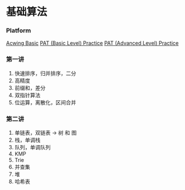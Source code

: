 # 基础算法

### Platform 
[Acwing Basic](https://www.acwing.com/activity/content/introduction/11/)
[PAT (Basic Level) Practice](https://pintia.cn/problem-sets/994805260223102976/exam/problems/type/7)
[PAT (Advanced Level) Practice](https://pintia.cn/problem-sets/994805342720868352/exam/problems/type/7)

### 第一讲
1. 快速排序，归并排序，二分
2. 高精度
3. 前缀和，差分
4. 双指针算法
5. 位运算，离散化，区间合并

### 第二讲
1. 单链表，双链表 -> 树 和 图
2. 栈，单调栈
3. 队列，单调队列
4. KMP
5. Trie
6. 并查集
7. 堆
8. 哈希表
